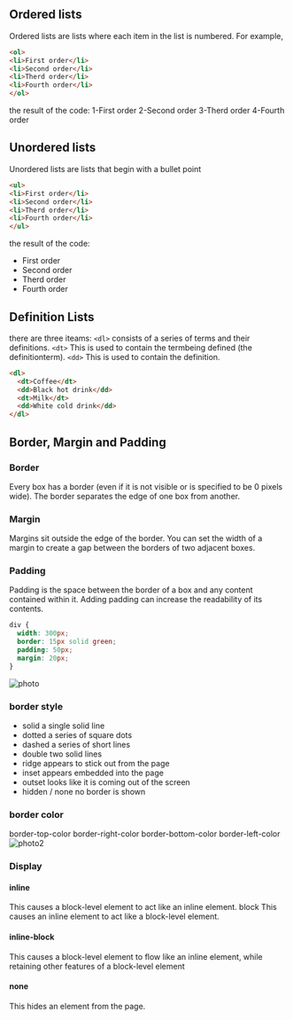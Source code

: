 ## Ordered lists
Ordered lists are lists where each item in the list is
numbered. For example,
```html
<ol>
<li>First order</li>
<li>Second order</li>
<li>Therd order</li>
<li>Fourth order</li>
</ol>
```
the result of the code:
1-First order
2-Second order
3-Therd order
4-Fourth order

## Unordered lists
Unordered lists are lists that begin with a bullet point
```html
<ul>
<li>First order</li>
<li>Second order</li>
<li>Therd order</li>
<li>Fourth order</li>
</ul>
```
the result of the code:
+ First order
+ Second order
+ Therd order
+ Fourth order
## Definition Lists
there are three iteams:
`<dl>` consists of a series of terms and their definitions.
`<dt>` This is used to contain the termbeing defined (the definitionterm).
`<dd>`
This is used to contain the
definition.

```html
<dl>
  <dt>Coffee</dt>
  <dd>Black hot drink</dd>
  <dt>Milk</dt>
  <dd>White cold drink</dd>
</dl>
```

## Border, Margin and Padding
### Border
Every box has a border (even if it is not visible or is specified to be 0 pixels wide). The border separates the edge of one box from another.
### Margin
Margins sit outside the edge of the border. You can set the width of a margin to create a gap between the borders of two adjacent boxes.
### Padding
Padding is the space between the border of a box and any content contained within it. Adding padding can increase the  readability of its contents.
```css
div {
  width: 300px;
  border: 15px solid green;
  padding: 50px;
  margin: 20px;
}
```
![photo](https://s1.o7planning.com/en/12495/images/51081143.gif)

### border style
+ solid a single solid line
+ dotted a series of square dots
+ dashed a series of short lines
+ double two solid lines 
+ ridge appears to stick out from the page
+ inset appears embedded into the page
+ outset looks like it is coming out of the screen
+ hidden / none no border is shown
### border color
border-top-color
border-right-color
border-bottom-color
border-left-color
![photo2](https://miro.medium.com/max/2732/1*MBmEamfzUMue7NDdqNQdVQ.png)

### Display
#### inline
This causes a block-level element to act like an inline element.
block
This causes an inline element to act like a block-level element.
#### inline-block
This causes a block-level element to flow like an inline element, while retaining other features of a block-level element
#### none
This hides an element from the
page.